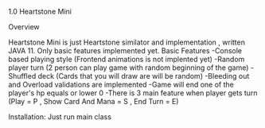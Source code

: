 1.0 Heartstone Mini

Overview

Heartstone Mini is just Heartstone similator and implementation , written JAVA 11. Only basic features implemented yet.
Basic Features
-Console based playing style (Frontend animations is not implented yet)
-Random player turn (2 person can play game with random beginning of the game)
-Shuffled deck (Cards that you will draw are will be random)
-Bleeding out and Overload validations are implemented
-Game will end one of the player's hp equals or lower 0
-There is 3 main feature when player gets turn (Play = P , Show Card And Mana = S , End Turn = E)

Installation:
Just run main class